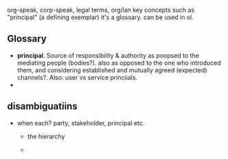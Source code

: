 org-speak, corp-speak, legal terms, org/lan key concepts
such as "principal" (a defining exemplar)
it's a glossary.
can be used in ol.

## Glossary
* **principal**. Source of responsibility & authority as poopsed to the mediating people (bodies?). also as opposed to the one who introduced them, and considering established and mutually agreed (expected) channels?. Also: user vs service princiials. 
* 

## disambiguatiins
* when each? party, stakeholder, principal etc.
   * the hierarchy
 
   * 
